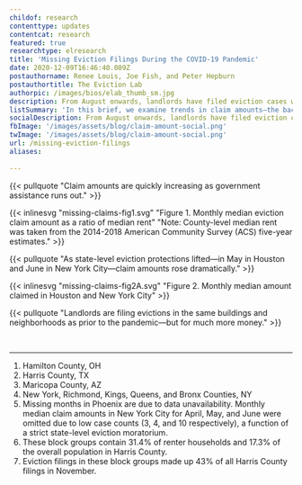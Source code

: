 ```yaml
---
childof: research
contenttype: updates
contentcat: research
featured: true
researchtype: elresearch
title: 'Missing Eviction Filings During the COVID-19 Pandemic'
date: 2020-12-09T16:46:40.089Z
postauthorname: Renee Louis, Joe Fish, and Peter Hepburn
postauthortitle: The Eviction Lab
authorpic: /images/bios/elab_thumb_sm.jpg
description: From August onwards, landlords have filed eviction cases with unusually large claim amounts.
listSummary: 'In this brief, we examine trends in claim amounts—the back rent, late fees, and damages that landlords claim when filing an eviction case—over the course of 2020 in a few key cities we are monitoring through the Eviction Tracking System.' 
socialDescription: From August onwards, landlords have filed eviction cases with unusually large claim amounts.
fbImage: '/images/assets/blog/claim-amount-social.png'
twImage: '/images/assets/blog/claim-amount-social.png'
url: /missing-eviction-filings
aliases:
  
---
```



{{< pullquote "Claim amounts are quickly increasing as government assistance runs out." >}}



{{< inlinesvg "missing-claims-fig1.svg" "Figure 1. Monthly median eviction claim amount as a ratio of median rent" "Note:  County-level median rent was taken from the 2014-2018 American Community Survey (ACS) five-year estimates." >}}


{{< pullquote "As state-level eviction protections lifted—in May in Houston and June in New York City—claim amounts rose dramatically." >}}


{{< inlinesvg "missing-claims-fig2A.svg" "Figure 2. Monthly median amount claimed in Houston and New York City" >}}


{{< pullquote "Landlords are filing evictions in the same buildings and neighborhoods as prior to the pandemic—but for much more money." >}}




<br>
<hr />

<div class="footnotes">
<ol>
<li>Hamilton County, OH</li>

<li>Harris County, TX</li> 

<li>Maricopa County, AZ</li> 

<li>New York, Richmond, Kings, Queens, and Bronx Counties, NY</li>

<li>Missing months in Phoenix are due to data unavailability. Monthly median claim amounts in New York City for April, May, and June were omitted due to low case counts (3, 4, and 10 respectively), a function of a strict state-level eviction moratorium. </li>

<li>These block groups contain 31.4% of renter households and 17.3% of the overall population in Harris County.</li>

<li> Eviction filings in these block groups made up 43% of all Harris County filings in November.</li>
</ol>
</div>